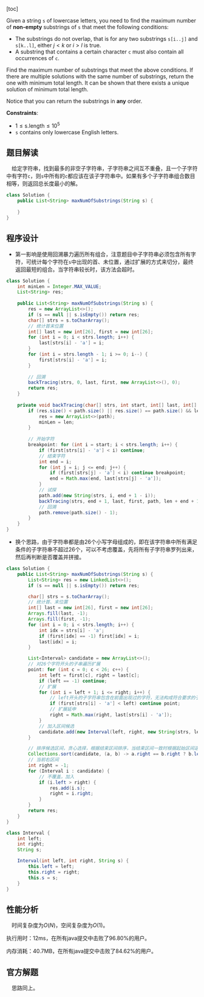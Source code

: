 [toc]

Given a string `s` of lowercase letters, you need to find the maximum number of **non-empty** substrings of `s` that meet the following conditions:

* The substrings do not overlap, that is for any two substrings `s[i..j]` and `s[k..l]`, either $j < k$ or $i > l$ is true.
* A substring that contains a certain character `c` must also contain all occurrences of `c`.

Find the maximum number of substrings that meet the above conditions. If there are multiple solutions with the same number of substrings, return the one with minimum total length. It can be shown that there exists a unique solution of minimum total length.

Notice that you can return the substrings in **any** order.



**Constraints**:

* $1 \le \text{s.length} \le 10^5$
* `s` contains only lowercase English letters.



## 题目解读

&emsp;给定字符串，找到最多的非空子字符串，子字符串之间互不重叠，且一个子字符中有字符`c`，则`s`中所有的`c`都应该在该子字符串中。如果有多个子字符串组合数目相等，则返回总长度最小的解。

```java
class Solution {
    public List<String> maxNumOfSubstrings(String s) {
    
    }
}
```

## 程序设计

* 第一影响是使用回溯暴力遍历所有组合，注意题目中子字符串必须包含所有字符，可统计每个字符在`s`中出现的首、未位置，通过扩展的方式来切分，最终返回最短的组合。当字符串较长时，该方法会超时。

```java
class Solution {
    int minLen = Integer.MAX_VALUE;
    List<String> res;
    
    public List<String> maxNumOfSubstrings(String s) {
        res = new ArrayList<>();
        if (s == null || s.isEmpty()) return res;
        char[] strs = s.toCharArray();
        // 统计首末位置
        int[] last = new int[26], first = new int[26];
        for (int i = 0; i < strs.length; i++) {
            last[strs[i] - 'a'] = i;
        }
        for (int i = strs.length - 1; i >= 0; i--) {
            first[strs[i] - 'a'] = i;
        }
        
        // 回溯
        backTracing(strs, 0, last, first, new ArrayList<>(), 0);
        return res;
    }
    
    private void backTracing(char[] strs, int start, int[] last, int[] first, List<String> path, int len) {
        if (res.size() < path.size() || res.size() == path.size() && len < minLen) {
            res = new ArrayList<>(path);
            minLen = len;
        }
        
        // 开始字符
        breakpoint: for (int i = start; i < strs.length; i++) {
            if (first[strs[i] - 'a'] < i) continue;
            // 结束字符
            int end = i;
            for (int j = i; j <= end; j++) {
                if (first[strs[j] - 'a'] < i) continue breakpoint;
                end = Math.max(end, last[strs[j] - 'a']);
            }
            // 试探
            path.add(new String(strs, i, end + 1 - i));
            backTracing(strs, end + 1, last, first, path, len + end + 1 - i);
            // 回溯
            path.remove(path.size() - 1);
        }
    }
}
```

* 换个思路，由于字符串都是由$26$个小写字母组成的，即在该字符串中所有满足条件的子字符串不超过$26$个，可以不考虑覆盖，先将所有子字符串罗列出来，然后再判断是否覆盖并拼接。

```java
class Solution {
    public List<String> maxNumOfSubstrings(String s) {
        List<String> res = new LinkedList<>();
        if (s == null || s.isEmpty()) return res;

        char[] strs = s.toCharArray();
        // 统计首、末位置
        int[] last = new int[26], first = new int[26];
        Arrays.fill(last, -1);
        Arrays.fill(first, -1);
        for (int i = 0; i < strs.length; i++) {
            int idx = strs[i] - 'a';
            if (first[idx] == -1) first[idx] = i;
            last[idx] = i;
        }

        List<Interval> candidate = new ArrayList<>();
        // 对26个字符开头的子串遍历扩展
        point: for (int c = 0; c < 26; c++) {
            int left = first[c], right = last[c];
            if (left == -1) continue;
            // 扩展
            for (int i = left + 1; i <= right; i++) {
                // left开头的子字符串包含在前面出现过的字符，无法构成符合要求的子字符串，重新遍历下个字符开头的子字符串
                if (first[strs[i] - 'a'] < left) continue point;
                // 扩展延申
                right = Math.max(right, last[strs[i] - 'a']);
            }
            // 加入区间候选
            candidate.add(new Interval(left, right, new String(strs, left, right - left + 1)));
        }

        // 排序候选区间，贪心选择，根据结束区间排序，当结束区间一致时根据起始区间逆排序
        Collections.sort(candidate, (a, b) -> a.right == b.right ? b.left - a.left : a.right - b.right);
        // 当前右区间
        int right = -1;
        for (Interval i : candidate) {
            // 不覆盖，加入
            if (i.left > right) {
                res.add(i.s);
                right = i.right;
            }
        }
        return res;
    }
}

class Interval {
    int left;
    int right;
    String s;

    Interval(int left, int right, String s) {
        this.left = left;
        this.right = right;
        this.s = s;
    }
}
```

## 性能分析

&emsp;时间复杂度为$O(N)$，空间复杂度为$O(1)$。

执行用时：12ms，在所有java提交中击败了96.80%的用户。

内存消耗：40.7MB，在所有java提交中击败了84.62%的用户。

## 官方解题

&emsp;思路同上。